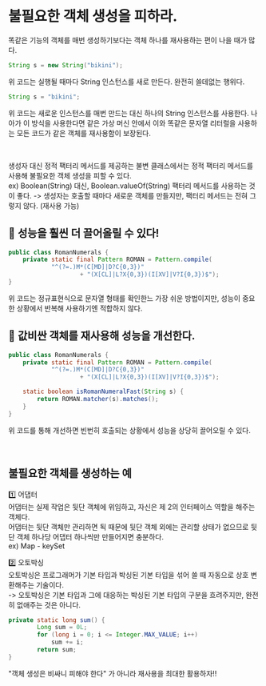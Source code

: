 # 불필요한 객체 생성을 피하라.
똑같은 기능의 객체를 매번 생성하기보다는 객체 하나를 재사용하는 편이 나을 때가 많다.</br>

```java
String s = new String("bikini"); 
```
위 코드는 실행될 때마다 String 인스턴스를 새로 만든다. 완전히 쓸데없는 행위다.</br>

```java
String s = "bikini";
```
위 코드는 새로운 인스턴스를 매번 만드는 대신 하나의 String 인스턴스를 사용한다. 나아가 이 방식을 사용한다면 같은 가상 머신 안에서 이와 똑같은 문자열 리터럴을 사용하는 모든 코드가 같은 객체를 재사용함이 보장된다.</br> 

</br>

생성자 대신 정적 팩터리 메서드를 제공하는 불변 클래스에서는 정적 팩터리 메서드를 사용해 불필요한 객체 생성을 피할 수 있다. <br>
ex) Boolean(String) 대신, Boolean.valueOf(String) 팩터리 메서드를 사용하는 것이 좋다. -> 생성자는 호출할 때마다 새로운 객체를 만들지만, 팩터리 메서드는 전혀 그렇지 않다. (재사용 가능) <br>

## 📌 성능을 훨씬 더 끌어올릴 수 있다! </br>
```java
public class RomanNumerals {
    private static final Pattern ROMAN = Pattern.compile(
            "^(?=.)M*(C[MD]|D?C{0,3})"
                    + "(X[CL]|L?X{0,3})(I[XV]|V?I{0,3})$");
}
```
위 코드는 정규표현식으로 문자열 형태를 확인한느 가장 쉬운 방법이지만, 성능이 중요한 상황에서 반복해 사용하기엔 적합하지 않다. <br>

## 📌 값비싼 객체를 재사용해 성능을 개선한다. </br>
```java
public class RomanNumerals {
    private static final Pattern ROMAN = Pattern.compile(
            "^(?=.)M*(C[MD]|D?C{0,3})"
                    + "(X[CL]|L?X{0,3})(I[XV]|V?I{0,3})$");

    static boolean isRomanNumeralFast(String s) {
        return ROMAN.matcher(s).matches();
    }
}
```
위 코드를 통해 개선하면 빈번히 호출되는 상황에서 성능을 상당히 끌어오릴 수 있다. <br>

<br>

## 불필요한 객체를 생성하는 예 <br>
1️⃣ 어댑터 <br>
어댑터는 실제 작업은 뒷단 객체에 위임하고, 자신은 제 2의 인터페이스 역할을 해주는 객체다.<br>
어댑터는 뒷단 객체만 관리하면 됙 때문에 뒷단 객체 외에는 관리할 상태가 없으므로 뒷단 객체 하나당 어댑터 하나씩만 만들어지면 충분하다. <br>
ex) Map - keySet  <br>

2️⃣ 오토박싱 <br>
오토박싱은 프로그래머가 기본 타입과 박싱된 기본 타입을 섞어 쓸 때 자동으로 상호 변환해주는 기술이다. <br>
-> 오토박싱은 기본 타입과 그에 대응하는 박싱된 기본 타입의 구분을 흐려주지만, 완전히 없애주는 것은 아니다. <br>

```java
private static long sum() {
        Long sum = 0L;
        for (long i = 0; i <= Integer.MAX_VALUE; i++)
            sum += i;
        return sum;
}
```

"객체 생성은 비싸니 피해야 한다" 가 아니라 재사용을 최대한 활용하자!! 
